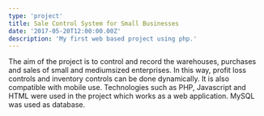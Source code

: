 ```yaml
---
type: 'project'
title: Sale Control System for Small Businesses
date: '2017-05-20T12:00:00.00Z'
description: 'My first web based project using php.'
---
```


The aim of the project is to control and record the warehouses, purchases and sales of small and mediumsized enterprises. In this way, profit loss controls and inventory controls can be done dynamically. It is also compatible with mobile use. Technologies such as PHP, Javascript and HTML were used in the project which works as a web application. MySQL was used as database.
